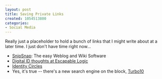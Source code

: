 ```yaml
--- 
layout: post
title: Saving Private Links
created: 1054513800
categories: 
- Social Media
---
```

Really just a placeholder to hold a bunch of links that I might write about at a later time. I just don't have time right now...

<ul><li><a href="http://snipsnap.org/space/start">SnipSnap</a>: The easy Weblog and Wiki Software</li><li><a href="http://www.blaserco.com/blogs/2003/03/26.html">Digital ID thoughts at Escapable Logic</a></li><li><a href="http://www.henshall.com/blog/archives/000182.html">Identity Circles</a></li><li>Yes, it's true -- there's a new search engine on the block, <a href="http://turbo10.com/">Turbo10</a></li></ul>
